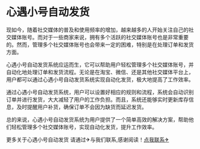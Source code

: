 # 心遇小号自动发货

现如今，随着社交媒体的普及和使用频率的增加，越来越多的人开始关注自己的社交媒体账号。而对于一些商家来说，拥有多个活跃的社交媒体账号也是非常重要的。然而，管理多个社交媒体账号也会带来一定的困难，特别是在处理订单和发货方面。

心遇小号自动发货系统应运而生，它可以帮助用户轻松管理多个社交媒体账号，并自动化地处理订单和发货流程。无论是在淘宝、微信、还是其他社交媒体平台上，用户都可以通过心遇小号自动发货系统实现自动化发货，极大地提高了工作效率。

通过心遇小号自动发货系统，用户可以设置好相应的规则和流程，系统会自动识别订单并进行发货，大大减轻了用户的工作负担。而且，系统还能够实时更新库存信息，及时提醒用户补货，确保订单不会因为缺货而延迟发货。

总的来说，心遇小号自动发货系统为用户提供了一个简单高效的解决方案，帮助他们轻松管理多个社交媒体账号，实现自动化发货，提升工作效率。

更多关于心遇小号自动发货 请通过✈与我们联系,感谢阅读！[点我联系✈](https://faq.G208.com)